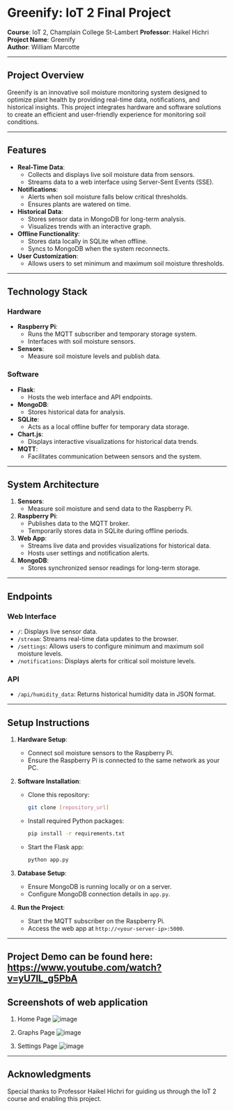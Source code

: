 # Greenify: IoT 2 Final Project

**Course**: IoT 2, Champlain College St-Lambert
**Professor**: Haikel Hichri  
**Project Name**: Greenify  
**Author**: William Marcotte 

---

## **Project Overview**
Greenify is an innovative soil moisture monitoring system designed to optimize plant health by providing real-time data, notifications, and historical insights. This project integrates hardware and software solutions to create an efficient and user-friendly experience for monitoring soil conditions.

---

## **Features**
- **Real-Time Data**:
  - Collects and displays live soil moisture data from sensors.
  - Streams data to a web interface using Server-Sent Events (SSE).
- **Notifications**:
  - Alerts when soil moisture falls below critical thresholds.
  - Ensures plants are watered on time.
- **Historical Data**:
  - Stores sensor data in MongoDB for long-term analysis.
  - Visualizes trends with an interactive graph.
- **Offline Functionality**:
  - Stores data locally in SQLite when offline.
  - Syncs to MongoDB when the system reconnects.
- **User Customization**:
  - Allows users to set minimum and maximum soil moisture thresholds.

---

## **Technology Stack**
### **Hardware**
- **Raspberry Pi**:
  - Runs the MQTT subscriber and temporary storage system.
  - Interfaces with soil moisture sensors.
- **Sensors**:
  - Measure soil moisture levels and publish data.

### **Software**
- **Flask**:
  - Hosts the web interface and API endpoints.
- **MongoDB**:
  - Stores historical data for analysis.
- **SQLite**:
  - Acts as a local offline buffer for temporary data storage.
- **Chart.js**:
  - Displays interactive visualizations for historical data trends.
- **MQTT**:
  - Facilitates communication between sensors and the system.

---

## **System Architecture**
1. **Sensors**:
   - Measure soil moisture and send data to the Raspberry Pi.
2. **Raspberry Pi**:
   - Publishes data to the MQTT broker.
   - Temporarily stores data in SQLite during offline periods.
3. **Web App**:
   - Streams live data and provides visualizations for historical data.
   - Hosts user settings and notification alerts.
4. **MongoDB**:
   - Stores synchronized sensor readings for long-term storage.

---

## **Endpoints**
### **Web Interface**
- `/`: Displays live sensor data.
- `/stream`: Streams real-time data updates to the browser.
- `/settings`: Allows users to configure minimum and maximum soil moisture levels.
- `/notifications`: Displays alerts for critical soil moisture levels.

### **API**
- `/api/humidity_data`: Returns historical humidity data in JSON format.

---

## **Setup Instructions**
1. **Hardware Setup**:
   - Connect soil moisture sensors to the Raspberry Pi.
   - Ensure the Raspberry Pi is connected to the same network as your PC.

2. **Software Installation**:
   - Clone this repository:
     ```bash
     git clone [repository_url]
     ```
   - Install required Python packages:
     ```bash
     pip install -r requirements.txt
     ```
   - Start the Flask app:
     ```bash
     python app.py
     ```

3. **Database Setup**:
   - Ensure MongoDB is running locally or on a server.
   - Configure MongoDB connection details in `app.py`.

4. **Run the Project**:
   - Start the MQTT subscriber on the Raspberry Pi.
   - Access the web app at `http://<your-server-ip>:5000`.
---
Project Demo can be found here:
https://www.youtube.com/watch?v=yU7lL_g5PbA
---
## **Screenshots of web application**
1. Home Page
   ![image](https://github.com/user-attachments/assets/8546d9c1-688e-48c0-8dc0-8b29779f494c)

2. Graphs Page
   ![image](https://github.com/user-attachments/assets/a549cf9a-f0c5-4356-9508-b8bc1faadf5d)

3. Settings Page
   ![image](https://github.com/user-attachments/assets/919214e1-c019-4d21-959c-02eb0706d64e)

---

## **Acknowledgments**
Special thanks to Professor Haikel Hichri for guiding us through the IoT 2 course and enabling this project.
